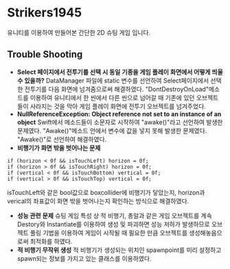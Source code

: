 # Strikers1945

유니티를 이용하여 만들어본 간단한 2D 슈팅 게임 입니다.

## Trouble Shooting

- **Select 페이지에서 전투기를 선택 시 동일 기종을 게임 플레이 화면에서 어떻게 띄울 수 있을까?**
DataManager 파일에 static 변수를 선언하여 Select페이지에서 선택한 전투기를 다음 화면에 넘겨줌으로써 해결하였다.
"DontDestroyOnLoad"메소드를 이용하여 유니티에서 한 씬에서 다른 씬으로 넘어갈 때 기존에 있던 오브젝트들이 사라지는 것을 막아 게임 플레이 화면에 전투기 오브젝트를 넘겨주었다.
- **NullReferenceException: Object reference not set to an instance of an object**
Swift에서 메소드들이 소문자로 시작하여 "awake()"라고 선언하여 발생한 문제였다. "Awake()"메소드 안에서 변수에 값을 넣지 못해 발생한 문제였다. "Awake()"로 선언하여 해결하였다.
- **비행기가 화면 밖을 벗어나는 문제**
```
if (horizon < 0f && isTouchLeft) horizon = 0f;
if (horizon > 0f && isTouchRight) horizon = 0f;
if (vertical < 0f && isTouchBottom) vertical = 0f;
if (vertical > 0f && isTouchTop) vertical = 0f;
```
isTouchLeft와 같은 bool값으로 boxcollider에 비행기가 닿았는지, horizon과 verical의 좌표값이 화면 밖을 벗어나는지 확인하는 방식으로 해결하였다.
- **성능 관련 문제**
슈팅 게임 특성 상 적 비행기, 총알과 같은 게임 오브젝트를 계속 Destory와 Instantiate를 이용하여 생성 및 파괴하면 성능 저하가 발생하므로 오브젝트 풀링 기법을 이용하여 게임이 시작될 때 필요한 만큼 오브젝트를 생성해놓음으로써 최적화를 하였다.
- **적 비행기 무작위 생성**
적 비행기가 생성되는 위치인 spawnpoint를 미리 설정하고 spawn되는 정보를 가지고 있는 클래스를 이용하였다.
